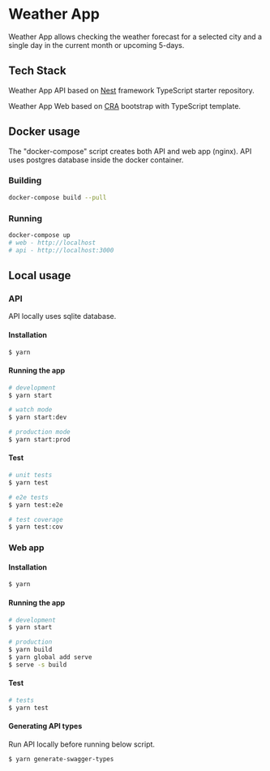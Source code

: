 # Weather App
Weather App allows checking the weather forecast for a selected city and a single day in the current month or upcoming 5-days.

## Tech Stack
Weather App API based on [Nest](https://github.com/nestjs/nest) framework TypeScript starter repository.

Weather App Web based on [CRA](https://create-react-app.dev/) bootstrap with TypeScript template.


## Docker usage
The "docker-compose" script creates both API and web app (nginx).
API uses postgres database inside the docker container. 

### Building

```sh
docker-compose build --pull
```

### Running

```sh
docker-compose up
# web - http://localhost
# api - http://localhost:3000
```

## Local usage

### API
API locally uses sqlite database.

#### Installation

```bash
$ yarn
```

#### Running the app

```bash
# development
$ yarn start

# watch mode
$ yarn start:dev

# production mode
$ yarn start:prod
```

#### Test

```bash
# unit tests
$ yarn test

# e2e tests
$ yarn test:e2e

# test coverage
$ yarn test:cov
```

### Web app

#### Installation

```bash
$ yarn
```

#### Running the app

```bash
# development
$ yarn start
```

```bash
# production
$ yarn build
$ yarn global add serve
$ serve -s build
```

#### Test

```bash
# tests
$ yarn test
```

#### Generating API types
Run API locally before running below script. 

```bash
$ yarn generate-swagger-types
```
